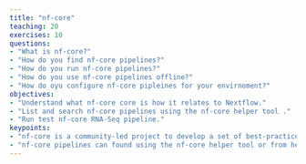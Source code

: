 ```yaml
---
title: "nf-core"
teaching: 20
exercises: 10
questions:
- "What is nf-core?"
- "How do you find nf-core pipelines?"
- "How do you run nf-core pipelines?"
- "How do you use nf-core pipelines offline?"
- "How do oyu configure nf-core pipleines for your envirnoment?"
objectives:
- "Understand what nf-core core is how it relates to Nextflow."
- "List and search nf-core pipelines using the nf-core helper tool ."
- "Run test nf-core RNA-Seq pipeline."
keypoints:
- "nf-core is a community-led project to develop a set of best-practice pipelines built using Nextflow. "
- "nf-core pipelines can found using the nf-core helper tool or from he nf-core website."
---
```


